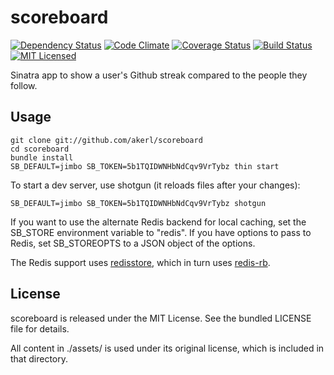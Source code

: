 scoreboard
=========

[![Dependency Status](https://img.shields.io/gemnasium/akerl/scoreboard.svg)](https://gemnasium.com/akerl/scoreboard)
[![Code Climate](https://img.shields.io/codeclimate/github/akerl/scoreboard.svg)](https://codeclimate.com/github/akerl/scoreboard)
[![Coverage Status](https://img.shields.io/coveralls/akerl/scoreboard.svg)](https://coveralls.io/r/akerl/scoreboard)
[![Build Status](https://img.shields.io/travis/akerl/scoreboard.svg)](https://travis-ci.org/akerl/scoreboard)
[![MIT Licensed](https://img.shields.io/badge/license-MIT-green.svg)](https://tldrlegal.com/license/mit-license)

Sinatra app to show a user's Github streak compared to the people they follow.

## Usage

    git clone git://github.com/akerl/scoreboard
    cd scoreboard
    bundle install
    SB_DEFAULT=jimbo SB_TOKEN=5b1TQIDWNHbNdCqv9VrTybz thin start

To start a dev server, use shotgun (it reloads files after your changes):

    SB_DEFAULT=jimbo SB_TOKEN=5b1TQIDWNHbNdCqv9VrTybz shotgun

If you want to use the alternate Redis backend for local caching, set the SB\_STORE environment variable to "redis". If you have options to pass to Redis, set SB\_STOREOPTS to a JSON object of the options.

The Redis support uses [redisstore](https://github.com/akerl/redisstore), which in turn uses [redis-rb](https://github.com/redis/redis-rb).

## License

scoreboard is released under the MIT License. See the bundled LICENSE file for details.

All content in ./assets/ is used under its original license, which is included in that directory.

